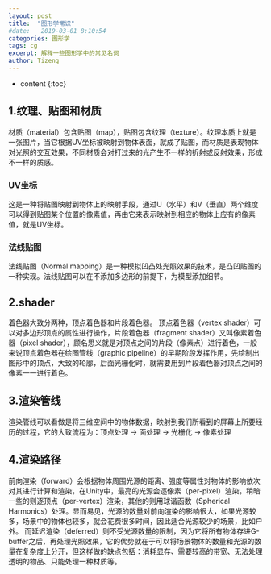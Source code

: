 ```yaml
---
layout: post
title:  "图形学常识"
#date:   2019-03-01 8:10:54
categories: 图形学
tags: cg
excerpt: 解释一些图形学中的常见名词
author: Tizeng
---
```


* content
{:toc}

## 1.纹理、贴图和材质

材质（material）包含贴图（map），贴图包含纹理（texture）。纹理本质上就是一张图片，当它根据UV坐标被映射到物体表面，就成了贴图，而材质是表现物体对光照的交互效果，不同材质会对打过来的光产生不一样的折射或反射效果，形成不一样的质感。

### UV坐标

这是一种将贴图映射到物体上的映射手段，通过U（水平）和V（垂直）两个维度可以得到贴图某个位置的像素值，再由它来表示映射到相应的物体上应有的像素值，就是UV坐标。

### 法线贴图

法线贴图（Normal mapping）是一种模拟凹凸处光照效果的技术，是凸凹贴图的一种实现。法线贴图可以在不添加多边形的前提下，为模型添加细节。

## 2.shader

着色器大致分两种，顶点着色器和片段着色器。
顶点着色器（vertex shader）可以对多边形顶点的属性进行操作，片段着色器（fragment shader）又叫像素着色器（pixel shader），顾名思义就是对顶点之间的片段（像素点）进行着色，一般来说顶点着色器在绘图管线（graphic pipeline）的早期阶段发挥作用，先绘制出图形中的顶点，大致的轮廓，后面光栅化时，就需要用到片段着色器对顶点之间的像素一一进行着色。

## 3.渲染管线

渲染管线可以看做是将三维空间中的物体数据，映射到我们所看到的屏幕上所要经历的过程，它的大致流程为：顶点处理 -> 面处理 -> 光栅化 -> 像素处理

## 4.渲染路径

前向渲染（forward）会根据物体周围光源的距离、强度等属性对物体的影响依次对其进行计算和渲染，在Unity中，最亮的光源会逐像素（per-pixel）渲染，稍暗一些的则逐顶点（per-vertex）渲染，其他的则用球谐函数（Spherical Harmonics）处理。显而易见，光源的数量对前向渲染的影响很大，如果光源较多，场景中的物体也较多，就会花费很多时间，因此适合光源较少的场景，比如户外。
而延迟渲染（deferred）则不受光源数量的限制，因为它将所有物体存进G-buffer之后，再处理光照效果，它的优势就在于可以将场景物体的数量和光源的数量在复杂度上分开，但这样做的缺点包括：消耗显存、需要较高的带宽、无法处理透明的物品、只能处理一种材质等。
